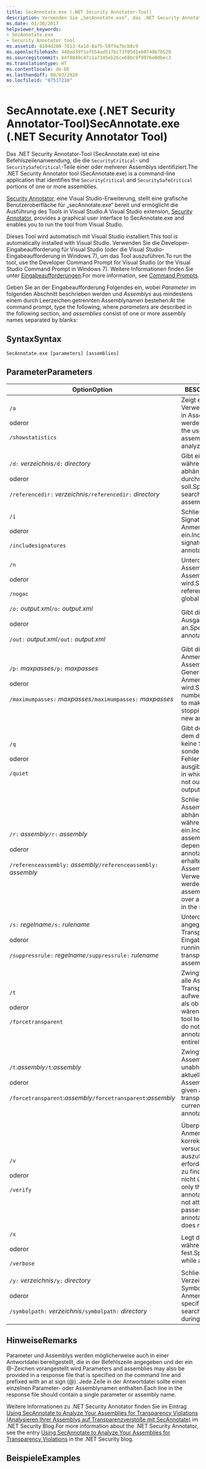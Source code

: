 ```yaml
---
title: SecAnnotate.exe (.NET Security Annotator-Tool)
description: Verwenden Sie „SecAnnotate.exe“, das .NET Security Annotator-Tool. Identifiziert die Abschnitte „SecurityCritical“ und „SecuritySafeCritical“ einer oder mehrerer Assemblys.
ms.date: 03/30/2017
helpviewer_keywords:
- SecAnnotate.exe
- Security Annotator tool
ms.assetid: 8104d208-7813-4a1d-8a75-58f9a7bcb8c9
ms.openlocfilehash: 440ad39f1afb54ad517bc73f05d1e60748b7b520
ms.sourcegitcommit: b4f8849c47c1a7145eb26ce68bc9f9976e0dbec3
ms.translationtype: HT
ms.contentlocale: de-DE
ms.lasthandoff: 08/03/2020
ms.locfileid: "87517216"
---
```

# <a name="secannotateexe-net-security-annotator-tool"></a><span data-ttu-id="d44f0-104">SecAnnotate.exe (.NET Security Annotator-Tool)</span><span class="sxs-lookup"><span data-stu-id="d44f0-104">SecAnnotate.exe (.NET Security Annotator Tool)</span></span>
<span data-ttu-id="d44f0-105">Das .NET Security Annotator-Tool (SecAnnotate.exe) ist eine Befehlszeilenanwendung, die die `SecurityCritical`- und `SecuritySafeCritical`-Teile einer oder mehrerer Assemblys identifiziert.</span><span class="sxs-lookup"><span data-stu-id="d44f0-105">The .NET Security Annotator tool (SecAnnotate.exe) is a command-line application that identifies the `SecurityCritical` and `SecuritySafeCritical` portions of one or more assemblies.</span></span>  
  
 <span data-ttu-id="d44f0-106">[Security Annotator,](https://marketplace.visualstudio.com/items?itemName=sheldonb.SecurityAnnotator) eine Visual Studio-Erweiterung, stellt eine grafische Benutzeroberfläche für „secAnnotate.exe“ bereit und ermöglicht die Ausführung des Tools in Visual Studio.</span><span class="sxs-lookup"><span data-stu-id="d44f0-106">A Visual Studio extension, [Security Annotator](https://marketplace.visualstudio.com/items?itemName=sheldonb.SecurityAnnotator), provides a graphical user interface to SecAnnotate.exe and enables you to run the tool from Visual Studio.</span></span>  
  
 <span data-ttu-id="d44f0-107">Dieses Tool wird automatisch mit Visual Studio installiert.</span><span class="sxs-lookup"><span data-stu-id="d44f0-107">This tool is automatically installed with Visual Studio.</span></span> <span data-ttu-id="d44f0-108">Verwenden Sie die Developer-Eingabeaufforderung für Visual Studio (oder die Visual Studio-Eingabeaufforderung in Windows 7), um das Tool auszuführen.</span><span class="sxs-lookup"><span data-stu-id="d44f0-108">To run the tool, use the Developer Command Prompt for Visual Studio (or the Visual Studio Command Prompt in Windows 7).</span></span> <span data-ttu-id="d44f0-109">Weitere Informationen finden Sie unter [Eingabeaufforderungen](developer-command-prompt-for-vs.md).</span><span class="sxs-lookup"><span data-stu-id="d44f0-109">For more information, see [Command Prompts](developer-command-prompt-for-vs.md).</span></span>  
  
 <span data-ttu-id="d44f0-110">Geben Sie an der Eingabeaufforderung Folgendes ein, wobei *Parameter* im folgenden Abschnitt beschrieben werden und *Assemblys* aus mindestens einem durch Leerzeichen getrennten Assemblynamen bestehen:</span><span class="sxs-lookup"><span data-stu-id="d44f0-110">At the command prompt, type the following, where *parameters* are described in the following section, and *assemblies* consist of one or more assembly names separated by blanks:</span></span>  
  
## <a name="syntax"></a><span data-ttu-id="d44f0-111">Syntax</span><span class="sxs-lookup"><span data-stu-id="d44f0-111">Syntax</span></span>  
  
```console  
SecAnnotate.exe [parameters] [assemblies]  
```  
  
## <a name="parameters"></a><span data-ttu-id="d44f0-112">Parameter</span><span class="sxs-lookup"><span data-stu-id="d44f0-112">Parameters</span></span>  
  
|<span data-ttu-id="d44f0-113">Option</span><span class="sxs-lookup"><span data-stu-id="d44f0-113">Option</span></span>|<span data-ttu-id="d44f0-114">BESCHREIBUNG</span><span class="sxs-lookup"><span data-stu-id="d44f0-114">Description</span></span>|  
|------------|-----------------|  
|`/a`<br /><br /> <span data-ttu-id="d44f0-115">oder</span><span class="sxs-lookup"><span data-stu-id="d44f0-115">or</span></span><br /><br /> `/showstatistics`|<span data-ttu-id="d44f0-116">Zeigt eine Statistik zur Verwendung der Transparenz in Assemblys an, die analysiert werden.</span><span class="sxs-lookup"><span data-stu-id="d44f0-116">Shows statistics about the use of transparency in assemblies that are being analyzed.</span></span>|  
|<span data-ttu-id="d44f0-117">`/d:` *verzeichnis*</span><span class="sxs-lookup"><span data-stu-id="d44f0-117">`/d:` *directory*</span></span><br /><br /> <span data-ttu-id="d44f0-118">oder</span><span class="sxs-lookup"><span data-stu-id="d44f0-118">or</span></span><br /><br /> <span data-ttu-id="d44f0-119">`/referencedir:` *verzeichnis*</span><span class="sxs-lookup"><span data-stu-id="d44f0-119">`/referencedir:` *directory*</span></span>|<span data-ttu-id="d44f0-120">Gibt ein Verzeichnis an, das während der Anmerkung nach abhängigen Assemblys durchsucht werden soll.</span><span class="sxs-lookup"><span data-stu-id="d44f0-120">Specifies a directory to search for dependent assemblies during annotation.</span></span>|  
|`/i`<br /><br /> <span data-ttu-id="d44f0-121">oder</span><span class="sxs-lookup"><span data-stu-id="d44f0-121">or</span></span><br /><br /> `/includesignatures`|<span data-ttu-id="d44f0-122">Schließt erweiterte Signaturinformationen in die Anmerkungsberichtsdatei ein.</span><span class="sxs-lookup"><span data-stu-id="d44f0-122">Includes extended signature information in the annotation report file.</span></span>|  
|`/n`<br /><br /> <span data-ttu-id="d44f0-123">oder</span><span class="sxs-lookup"><span data-stu-id="d44f0-123">or</span></span><br /><br /> `/nogac`|<span data-ttu-id="d44f0-124">Unterdrückt die Suche nach Assemblys, auf die im globalen Assemblycache verwiesen wird.</span><span class="sxs-lookup"><span data-stu-id="d44f0-124">Suppresses searching for referenced assemblies in the global assembly cache.</span></span>|  
|<span data-ttu-id="d44f0-125">`/o:` *output.xml*</span><span class="sxs-lookup"><span data-stu-id="d44f0-125">`/o:` *output.xml*</span></span><br /><br /> <span data-ttu-id="d44f0-126">oder</span><span class="sxs-lookup"><span data-stu-id="d44f0-126">or</span></span><br /><br /> <span data-ttu-id="d44f0-127">`/out:` *output.xml*</span><span class="sxs-lookup"><span data-stu-id="d44f0-127">`/out:` *output.xml*</span></span>|<span data-ttu-id="d44f0-128">Gibt die Ausgabeanmerkungsdatei an.</span><span class="sxs-lookup"><span data-stu-id="d44f0-128">Specifies the output annotation file.</span></span>|  
|<span data-ttu-id="d44f0-129">`/p:` *maxpasses*</span><span class="sxs-lookup"><span data-stu-id="d44f0-129">`/p:` *maxpasses*</span></span><br /><br /> <span data-ttu-id="d44f0-130">oder</span><span class="sxs-lookup"><span data-stu-id="d44f0-130">or</span></span><br /><br /> <span data-ttu-id="d44f0-131">`/maximumpasses:` *maxpasses*</span><span class="sxs-lookup"><span data-stu-id="d44f0-131">`/maximumpasses:` *maxpasses*</span></span>|<span data-ttu-id="d44f0-132">Gibt die maximale Anzahl von Anmerkungsphasen für Assemblys an, bevor die Generierung von neuen Anmerkungen beendet wird.</span><span class="sxs-lookup"><span data-stu-id="d44f0-132">Specifies the maximum number of annotation passes to make on assemblies before stopping the generation of new annotations.</span></span>|  
|`/q`<br /><br /> <span data-ttu-id="d44f0-133">oder</span><span class="sxs-lookup"><span data-stu-id="d44f0-133">or</span></span><br /><br /> `/quiet`|<span data-ttu-id="d44f0-134">Gibt den stillen Modus an, in dem die Anmerkungsfunktion keine Statusmeldungen, sondern nur Fehlerinformationen ausgibt.</span><span class="sxs-lookup"><span data-stu-id="d44f0-134">Specifies quiet mode, in which the annotator does not output status messages; it outputs only error information.</span></span>|  
|<span data-ttu-id="d44f0-135">`/r:` *assembly*</span><span class="sxs-lookup"><span data-stu-id="d44f0-135">`/r:` *assembly*</span></span><br /><br /> <span data-ttu-id="d44f0-136">oder</span><span class="sxs-lookup"><span data-stu-id="d44f0-136">or</span></span><br /><br /> <span data-ttu-id="d44f0-137">`/referenceassembly:` *assembly*</span><span class="sxs-lookup"><span data-stu-id="d44f0-137">`/referenceassembly:` *assembly*</span></span>|<span data-ttu-id="d44f0-138">Schließt die angegebene Assembly beim Auflösen von abhängigen Assemblys während der Anmerkung ein.</span><span class="sxs-lookup"><span data-stu-id="d44f0-138">Includes the specified assembly when resolving dependent assemblies during annotation.</span></span> <span data-ttu-id="d44f0-139">Verweisassemblys erhalten gegenüber Assemblys, die im Verweispfad gefunden werden, Priorität.</span><span class="sxs-lookup"><span data-stu-id="d44f0-139">Reference assemblies are given priority over assemblies that are found in the reference path.</span></span>|  
|<span data-ttu-id="d44f0-140">`/s:` *regelname*</span><span class="sxs-lookup"><span data-stu-id="d44f0-140">`/s:` *rulename*</span></span><br /><br /> <span data-ttu-id="d44f0-141">oder</span><span class="sxs-lookup"><span data-stu-id="d44f0-141">or</span></span><br /><br /> <span data-ttu-id="d44f0-142">`/suppressrule:` *regelname*</span><span class="sxs-lookup"><span data-stu-id="d44f0-142">`/suppressrule:` *rulename*</span></span>|<span data-ttu-id="d44f0-143">Unterdrückt das Ausführen der angegebenen Transparenzregel für die Eingabeassemblys.</span><span class="sxs-lookup"><span data-stu-id="d44f0-143">Suppresses running the specified transparency rule on the input assemblies.</span></span>|  
|`/t`<br /><br /> <span data-ttu-id="d44f0-144">oder</span><span class="sxs-lookup"><span data-stu-id="d44f0-144">or</span></span><br /><br /> `/forcetransparent`|<span data-ttu-id="d44f0-145">Zwingt das Annotator-Tool, alle Assemblys, die keine Transparenzanmerkungen aufweisen, so zu behandeln, als ob sie völlig transparent wären.</span><span class="sxs-lookup"><span data-stu-id="d44f0-145">Forces the Annotator tool to treat all assemblies that do not have any transparency annotations as if they were entirely transparent.</span></span>|  
|<span data-ttu-id="d44f0-146">`/t`:*assembly*</span><span class="sxs-lookup"><span data-stu-id="d44f0-146">`/t`:*assembly*</span></span><br /><br /> <span data-ttu-id="d44f0-147">oder</span><span class="sxs-lookup"><span data-stu-id="d44f0-147">or</span></span><br /><br /> <span data-ttu-id="d44f0-148">`/forcetransparent`:*assembly*</span><span class="sxs-lookup"><span data-stu-id="d44f0-148">`/forcetransparent`:*assembly*</span></span>|<span data-ttu-id="d44f0-149">Zwingt die gegebene Assembly, transparent zu sein, unabhängig von ihren aktuellen Anmerkungen auf Assemblyebene.</span><span class="sxs-lookup"><span data-stu-id="d44f0-149">Force the given assembly to be transparent, regardless of its current assembly-level annotations.</span></span>|  
|||  
|`/v`<br /><br /> <span data-ttu-id="d44f0-150">oder</span><span class="sxs-lookup"><span data-stu-id="d44f0-150">or</span></span><br /><br /> `/verify`|<span data-ttu-id="d44f0-151">Überprüft nur, ob die Anmerkungen einer Assembly korrekt sind. Es wird nicht versucht, mehrere Durchläufe auszuführen, um alle erforderlichen Anmerkungen zu finden, wenn die Assembly nicht überprüft wird.</span><span class="sxs-lookup"><span data-stu-id="d44f0-151">Verifies only that an assembly's annotations are correct; does not attempt to make multiple passes to find all required annotations if the assembly does not verify.</span></span>|  
|`/x`<br /><br /> <span data-ttu-id="d44f0-152">oder</span><span class="sxs-lookup"><span data-stu-id="d44f0-152">or</span></span><br /><br /> `/verbose`|<span data-ttu-id="d44f0-153">Legt die ausführliche Ausgabe während des Kommentierens fest.</span><span class="sxs-lookup"><span data-stu-id="d44f0-153">Specifies verbose output while annotating.</span></span>|  
|<span data-ttu-id="d44f0-154">`/y:` *verzeichnis*</span><span class="sxs-lookup"><span data-stu-id="d44f0-154">`/y:` *directory*</span></span><br /><br /> <span data-ttu-id="d44f0-155">oder</span><span class="sxs-lookup"><span data-stu-id="d44f0-155">or</span></span><br /><br /> <span data-ttu-id="d44f0-156">`/symbolpath:` *verzeichnis*</span><span class="sxs-lookup"><span data-stu-id="d44f0-156">`/symbolpath:` *directory*</span></span>|<span data-ttu-id="d44f0-157">Schließt das angegebene Verzeichnis beim Suchen nach Symboldateien während der Anmerkung ein.</span><span class="sxs-lookup"><span data-stu-id="d44f0-157">Includes the specified directory when searching for symbol files during annotation.</span></span>|  
  
## <a name="remarks"></a><span data-ttu-id="d44f0-158">Hinweise</span><span class="sxs-lookup"><span data-stu-id="d44f0-158">Remarks</span></span>  
 <span data-ttu-id="d44f0-159">Parameter und Assemblys werden möglicherweise auch in einer Antwortdatei bereitgestellt, die in der Befehlszeile angegeben und der ein @-Zeichen vorangestellt wird.</span><span class="sxs-lookup"><span data-stu-id="d44f0-159">Parameters and assemblies may also be provided in a response file that is specified on the command line and prefixed with an at sign (@).</span></span> <span data-ttu-id="d44f0-160">Jede Zeile in der Antwortdatei sollte einen einzelnen Parameter- oder Assemblynamen enthalten.</span><span class="sxs-lookup"><span data-stu-id="d44f0-160">Each line in the response file should contain a single parameter or assembly name.</span></span>  
  
 <span data-ttu-id="d44f0-161">Weitere Informationen zu .NET Security Annotator finden Sie im Eintrag [Using SecAnnotate to Analyze Your Assemblies for Transparency Violations (Analysieren Ihrer Assemblys auf Transparenzverstöße mit SecAnnotate)](https://docs.microsoft.com/archive/blogs/shawnfa/using-secannotate-to-analyze-your-assemblies-for-transparency-violations-an-example) im .NET Security Blog.</span><span class="sxs-lookup"><span data-stu-id="d44f0-161">For more information about the .NET Security Annotator, see the entry [Using SecAnnotate to Analyze Your Assemblies for Transparency Violations](https://docs.microsoft.com/archive/blogs/shawnfa/using-secannotate-to-analyze-your-assemblies-for-transparency-violations-an-example) in the .NET Security blog.</span></span>  
  
## <a name="examples"></a><span data-ttu-id="d44f0-162">Beispiele</span><span class="sxs-lookup"><span data-stu-id="d44f0-162">Examples</span></span>
